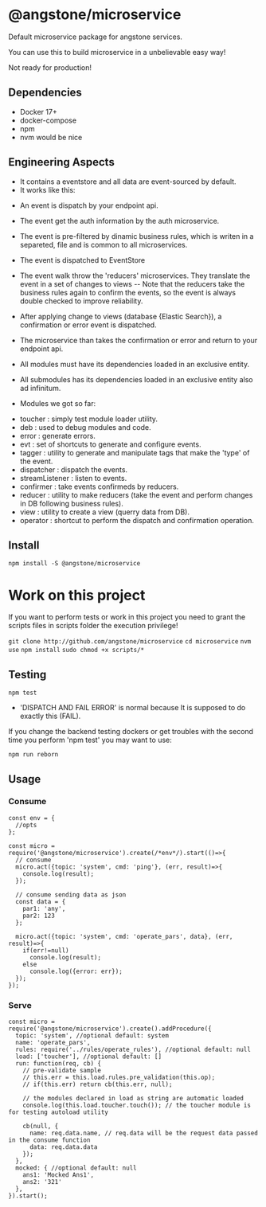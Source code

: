# @angstone/microservice

Default microservice package for angstone services.

You can use this to build microservice in a unbelievable easy way!

Not ready for production!

## Dependencies

- Docker 17+
- docker-compose
- npm
- nvm would be nice

## Engineering Aspects

* It contains a eventstore and all data are event-sourced by default.
* It works like this:

- An event is dispatch by your endpoint api.

- The event get the auth information by the auth microservice.

- The event is pre-filtered by dinamic business rules, which is writen in a separeted,
 file and is common to all microservices.

- The event is dispatched to EventStore

- The event walk throw the 'reducers' microservices. They translate the event in a set of changes to views
-- Note that the reducers take the business rules again to confirm the events, so the event is always double checked
 to improve reliability.

- After applying change to views (database {Elastic Search}), a confirmation or error event is dispatched.

- The microservice than takes the confirmation or error and return to your endpoint api.

* All modules must have its dependencies loaded in an exclusive entity.
* All submodules has its dependencies loaded in an exclusive entity also ad infinitum.

* Modules we got so far:

- toucher : simply test module loader utility.
- deb : used to debug modules and code.
- error : generate errors.
- evt : set of shortcuts to generate and configure events.
- tagger : utility to generate and manipulate tags that make the 'type' of the event.
- dispatcher : dispatch the events.
- streamListener : listen to events.
- confirmer : take events confirmeds by reducers.
- reducer : utility to make reducers (take the event and perform changes in DB following business rules).
- view : utility to create a view (querry data from DB).
- operator : shortcut to perform the dispatch and confirmation operation.

## Install

```npm install -S @angstone/microservice```

# Work on this project

If you want to perform tests or work in this project you need to grant the scripts files in scripts folder the execution privilege!

```git clone http://github.com/angstone/microservice```
```cd microservice```
```nvm use```
```npm install```
```sudo chmod +x scripts/*```

## Testing

```npm test```

* 'DISPATCH AND FAIL ERROR' is normal because It is supposed to do exactly this (FAIL).

If you change the backend testing dockers or get troubles with the second time
you  perform 'npm test' you may want to use:

```npm run reborn```

## Usage

### Consume

```
const env = {
  //opts
};

const micro = require('@angstone/microservice').create(/*env*/).start(()=>{
  // consume
  micro.act({topic: 'system', cmd: 'ping'}, (err, result)=>{
    console.log(result);
  });

  // consume sending data as json
  const data = {
    par1: 'any',
    par2: 123
  };

  micro.act({topic: 'system', cmd: 'operate_pars', data}, (err, result)=>{
    if(err!=null)
      console.log(result);
    else
      console.log({error: err});
  });
});
```

### Serve

```
const micro = require('@angstone/microservice').create().addProcedure({
  topic: 'system', //optional default: system
  name: 'operate_pars',
  rules: require('../rules/operate_rules'), //optional default: null
  load: ['toucher'], //optional default: []
  run: function(req, cb) {
    // pre-validate sample
    // this.err = this.load.rules.pre_validation(this.op);
    // if(this.err) return cb(this.err, null);

    // the modules declared in load as string are automatic loaded
    console.log(this.load.toucher.touch()); // the toucher module is for testing autoload utility

    cb(null, {
      name: req.data.name, // req.data will be the request data passed in the consume function
      data: req.data.data
    });
  },
  mocked: { //optional default: null
    ans1: 'Mocked Ans1',
    ans2: '321'
  },
}).start();
```
